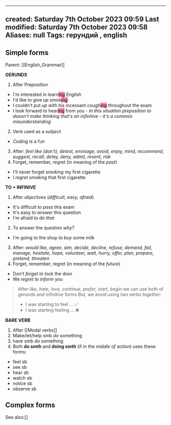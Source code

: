 

---
created: Saturday 7th October 2023 09:59
Last modified: Saturday 7th October 2023 09:58
Aliases: null
Tags: герундий ,  english
---


## Simple forms

Parent: [[English_Grammar]]

**GERUNDS**
1. After Preposition  
- I'm interested *in* learn<mark style="background: #FF5582A6;">ing</mark> *English*
- I'd like to give *up* smok<mark style="background: #FF5582A6;">ing</mark>
- I couldn't put *up* with his incessant cough<mark style="background: #FF5582A6;">ing</mark> throughout the exam 
- I look forward *to* hear<mark style="background: #FF5582A6;">ing</mark> from you - *In this situation preposition to doesn't make thinking that's an infinitive - it's a common misunderstanding*
2. Verb used as a *subject* 
- *Coding* is a fun
3. After:
*feel like (don't), detest, envisage, avoid, enjoy, mind, recommend, suggest, recall, delay, deny, admit, resent, risk*
4. Forget, remember, regret (in meaning of the *past*)
- I'll never forget *smoking* my first cigarette 
- I *regret smoking* that first cigarette

**TO + INFINIVE**
1. After *objectives*  (*difficult, easy, afraid*)
- It's difficult *to pass* this exam
- It's easy *to answer* this question
- I'm afraid *to do that*
2. To answer the question *why?*
- I'm going to the shop *to buy* some milk
3. After:
*would like, agree, aim, decide, decline, refuse, demand, fail, manage, hesitate, hope, volunteer, wait, hurry, offer, plan, prepare, pretend, threaten*
4. Forget, remember, regret (in meaning of the *future*)
- Don't *forget to lock* the door
- We *regret to inform* you 


>After *like, hate, love, continue, prefer, start, begin* we can use both of gerunds and infinitive forms
>But, we avoid using two verbs *together:*
>- I was starting to feel ... ✅
>- I was starting feeling ... ❌

**BARE VERB**
1. After [[Modal verbs]]
2. Make/let/help smb *do* something
3. have smb *do* something
4. Both **do smth** and **doing smth** (if in the *middle of action*) uses these forms:
- feel sb
- see sb
- hear sb 
- watch sb
- notice sb
- observe sb

## Complex forms


See also:[]